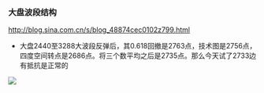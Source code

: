 ### 大盘波段结构
http://blog.sina.com.cn/s/blog_48874cec0102z799.html
- 大盘2440至3288大波段反弹后，其0.618回撤是2763点，技术图是2756点，四度空间转点是2686点。将三个数平均之后是2735点。那么今天试了2733边有抵抗是正常的

![](http://s12.sinaimg.cn/orignal/001klGbyzy7w0VSWyqn5b)